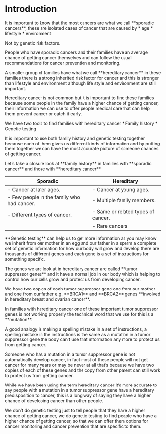 # Introduction


<p>    It is important to know that the most cancers are what we call **sporadic cancers**, these are isolated cases of cancer that are caused by
         * age
         * lifestyle 
         * environment </p> 
<p>Not by genetic risk factors.</p>

<p> People who have sporadic cancers and their families have an average chance of getting cancer themselves and can follow the usual recommendations for cancer prevention and monitoring.</p>

<p> A smaller group of families have what we call **hereditary cancer** in these families there is a strong inherited risk factor for cancer and  this is stronger than lifestyle and environment although life style and environment are still important.</p>

<p> Hereditary cancer is not common but it is important to find these families because some people in the family have a higher chance of getting cancer, their information we can use to offer people medical care that can help them prevent cancer or catch it early.</p>

<p> We have two tools to find families with hereditary cancer 
  * Family history 
  * Genetic testing</p> 

<p> It is important to use both family history and genetic testing together because each of them gives us different kinds of information and by putting them together we can have the most accurate picture of someone chances of getting cancer.</p>

<p> Let’s take a closure look at **family history** in families with **sporadic cancer** and those with **hereditary cancer**</p>

|Sporadic                                    |Hereditary                                    |
|--------------------------------------------|----------------------------------------------|
|  - Cancer at later ages.                   |  - Cancer at young ages.                     |  
|  - Few people in the family who had cancer.|  - Multiple family members.                  |
|  - Different types of cancer.              |  - Same or related types of cancer.          |
|                                            |  - Rare cancers                              |

<p> **Genetic testing** can help us to get more information as you may know we inherit from our mother in an egg and our father in a sperm a complete set of genetic information for how our body will grow and develop there are thousands of different genes and each gene is a set of instructions for something specific.</p>

<p> The genes we are look at in hereditary cancer are called **tumor suppressor genes** and it have a normal job in our body which is helping to control how our cells grow and protect us from developing cancer.</p>

<p> We have two copies of each tumor suppressor gene one from our mother and one from our father e.g. **BRCA1** and **BRCA2** genes **involved in hereditary breast and ovarian cancer**.</p>

<p> In families with hereditary cancer one of these important tumor suppressor genes is not working properly the technical word that we use for this is a **mutation**.</p>

<p> A good analogy is making a spelling mistake in a set of instructions, a spelling mistake in the instructions is the same as a mutation in a tumor suppressor gene the body can’t use that information any more to protect us from getting cancer.</p>

<p> Someone who has a mutation in a tumor suppressor gene is not automatically develop cancer, in fact most of these people will not get cancer for many years or may be never at all that’s because we have two copies of each of these genes and the copy from other parent can still work to protect us from getting cancer.</p>

<p> While we have been using the term hereditary cancer it’s more accurate to say people with a mutation in a tumor suppressor gene have a hereditary predisposition to cancer, this is a long way of saying they have a higher chance of developing cancer than other people.</p>

<p> We don’t do genetic testing just to tell people that they have a higher chance of getting cancer, we do genetic testing to find people who have a higher chance of getting cancer, so that we can offer them options for cancer monitoring and cancer prevention that are specific to them.</p>

